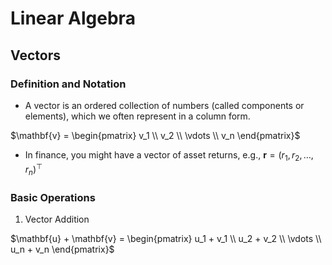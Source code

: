 # Linear Algebra

## Vectors

### Definition and Notation

- A vector is an ordered collection of numbers (called components or elements), which we often represent in a column form.

$\mathbf{v} = \begin{pmatrix} v_1 \\ v_2 \\ \vdots \\ v_n \end{pmatrix}$

- In finance, you might have a vector of asset returns, e.g., $\mathbf{r} = (r_1, r_2, \ldots, r_n)^\top$

### Basic Operations

1. Vector Addition

$\mathbf{u} + \mathbf{v} = \begin{pmatrix} 
u_1 + v_1 \\ 
u_2 + v_2 \\ 
\vdots \\ 
u_n + v_n 
\end{pmatrix}$



